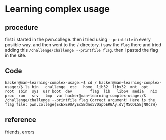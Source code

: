 # Learning complex usage

## procedure
first i started in the pwn.college.
then i tried using `--printfile` in every posiible way.
and then went to the `/` directory.
i saw the `flag` there and tried adding this `/challenge/challenge --printfile flag`.
then i pasted the flag in the site.

## Code
`hacker@man~learning-complex-usage:~$ cd /
hacker@man~learning-complex-usage:/$ ls
bin   challenge  etc   home  lib32  libx32  mnt  opt   root  sbin  sys  usr
boot  dev        flag  lib   lib64  media   nix  proc  run   srv   tmp  var
hacker@man~learning-complex-usage:/$ /challenge/challenge --printfile flag
Correct argument! Here is the flag file:
pwn.college{ExExE9UAyEc5Bdno5VDapbERBAy.dVjM5QDL5EjN0czW}`

## reference
friends, errors
